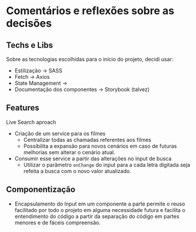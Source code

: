 # Comentários e reflexões sobre as decisões
## Techs e Libs
Sobre as tecnologias escolhidas para o início do projeto, decidi usar:
- Estilização -> SASS
- Fetch -> Axios
- State Management -> 
- Documentação dos componentes -> Storybook (talvez)

## Features
Live Search aproach
- Criação de um service para os filmes
  - Centralizar todas as chamadas referentes aos filmes
  - Possibilita a expansão para novos cenários em caso de futuras melhorias sem alterar o cenário atual.
- Consumir esse service a partir das alterações no input de busca
  - Utilizar o parâmetro `onChange` do input para a cada letra digitada seja refeita a busca com o novo valor atualizado.


## Componentização
- Encapsulamento do Input em um componente a parte permite o reuso facilitado por todo o projeto em alguma necessidade futura e facilita o entendimento do código a partir da separação do código em partes menores e de fáceis compreensão.